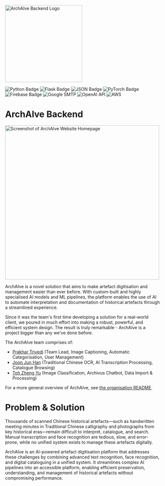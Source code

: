 <img height="250px" alt="ArchAIve Backend Logo" src="https://github.com/user-attachments/assets/f46930d3-57eb-44f3-99cf-6e0c3d840958" />

![Python Badge](https://img.shields.io/badge/Python-FFD43B?style=for-the-badge&logo=python&logoColor=blue)
![Flask Badge](https://img.shields.io/badge/Flask-000000?style=for-the-badge&logo=flask&logoColor=white)
![JSON Badge](https://img.shields.io/badge/json-5E5C5C?style=for-the-badge&logo=json&logoColor=white)
![PyTorch Badge](https://img.shields.io/badge/PyTorch-EE4C2C?style=for-the-badge&logo=pytorch&logoColor=white)
![Firebase Badge](https://img.shields.io/badge/firebase-ffca28?style=for-the-badge&logo=firebase&logoColor=black)
![Google SMTP](https://img.shields.io/badge/Gmail-D14836?style=for-the-badge&logo=gmail&logoColor=white)
![OpenAI API](https://img.shields.io/badge/ChatGPT-74aa9c?style=for-the-badge&logo=openai&logoColor=white)
![AWS](https://img.shields.io/badge/Amazon_AWS-FF9900?style=for-the-badge&logo=amazonaws&logoColor=white)

# ArchAIve Backend

<img height="500px" alt="Screenshot of ArchAIve Website Homepage" src="https://github.com/user-attachments/assets/889fedc3-d0ec-4388-b6da-e6212d24d7ac" />

ArchAIve is a novel solution that aims to make artefact digitisation and management easier than ever before. With custom-built and highly specialised AI models and ML pipelines, the platform enables the use of AI to automate interpretation and documentation of historical artefacts through a streamlined experience.

Since it was the team's first time developing a solution for a real-world client, we poured in much effort into making a robust, powerful, and efficient system design. The result is truly remarkable - ArchAIve is a project bigger than any we've done before.

The ArchAIve team comprises of:
- [Prakhar Trivedi](https://github.com/Prakhar896) (Team Lead, Image Captioning, Automatic Categorisation, User Management)
- [Joon Jun Han](https://github.com/JunHammy) (Traditional Chinese OCR, AI Transcription Processing, Catalogue Browsing)
- [Toh Zheng Yu](https://github.com/ZyuT0h) (Image Classification, Archivus Chatbot, Data Import & Processing)

For a more general overview of ArchAIve, see [the organisation README](https://github.com/ArchAIve-Project/.github/blob/main/profile/README.md).

# Problem & Solution

Thousands of scanned Chinese historical artefacts—such as handwritten meeting minutes in Traditional Chinese calligraphy and photographs from key historical eras—remain difficult to interpret, catalogue, and search. Manual transcription and face recognition are tedious, slow, and error-prone, while no unified system exists to manage these artefacts digitally.

ArchAIve is an AI-powered artefact digitisation platform that addresses these challenges by combining advanced text recognition, face recognition, and digital cataloguing in a unified system. It streamlines complex AI pipelines into an accessible platform, enabling efficient preservation, understanding, and management of historical artefacts without compromising performance.

